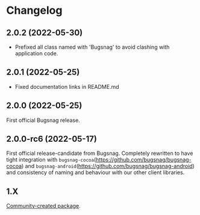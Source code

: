 # Changelog

## 2.0.2 (2022-05-30)

- Prefixed all class named with 'Bugsnag' to avoid clashing with application code.

## 2.0.1 (2022-05-25)

- Fixed documentation links in README.md

## 2.0.0 (2022-05-25)

First official Bugsnag release.

## 2.0.0-rc6 (2022-05-17)

First official release-candidate from Bugsnag. Completely rewritten to have tight integration with `bugsnag-cocoa`(https://github.com/bugsnag/bugsnag-cocoa) and `bugsnag-android`(https://github.com/bugsnag/bugsnag-android) and consistency of naming and behaviour with our other client libraries.

## 1.X 

[Community-created package](https://github.com/GetDutchie/bugsnag_flutter).

